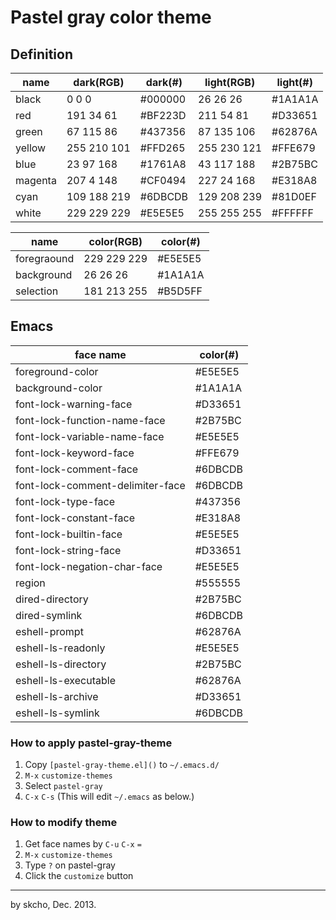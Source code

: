 Pastel gray color theme
=======================

## Definition

name    | dark(RGB)   | dark(#) | light(RGB)  | light(#)
--------|-------------|---------|-------------|---------
black   | 0 0 0       | #000000 | 26 26 26    | #1A1A1A
red     | 191 34 61   | #BF223D | 211 54 81   | #D33651
green   | 67 115 86   | #437356 | 87 135 106  | #62876A
yellow  | 255 210 101 | #FFD265 | 255 230 121 | #FFE679
blue    | 23 97 168   | #1761A8 | 43 117 188  | #2B75BC
magenta | 207 4 148   | #CF0494 | 227 24 168  | #E318A8
cyan    | 109 188 219 | #6DBCDB | 129 208 239 | #81D0EF
white   | 229 229 229 | #E5E5E5 | 255 255 255 | #FFFFFF

name        | color(RGB)  | color(#)
------------|-------------|---------
foregraound | 229 229 229 | #E5E5E5
background  | 26 26 26    | #1A1A1A
selection   | 181 213 255 | #B5D5FF

## Emacs

face name                        | color(#)
---------------------------------|---------
foreground-color                 | #E5E5E5
background-color                 | #1A1A1A
font-lock-warning-face           | #D33651
font-lock-function-name-face     | #2B75BC
font-lock-variable-name-face     | #E5E5E5
font-lock-keyword-face           | #FFE679
font-lock-comment-face           | #6DBCDB
font-lock-comment-delimiter-face | #6DBCDB
font-lock-type-face              | #437356
font-lock-constant-face          | #E318A8
font-lock-builtin-face           | #E5E5E5
font-lock-string-face            | #D33651
font-lock-negation-char-face     | #E5E5E5
region                           | #555555
dired-directory                  | #2B75BC
dired-symlink                    | #6DBCDB
eshell-prompt                    | #62876A
eshell-ls-readonly               | #E5E5E5
eshell-ls-directory              | #2B75BC
eshell-ls-executable             | #62876A
eshell-ls-archive                | #D33651
eshell-ls-symlink                | #6DBCDB

### How to apply pastel-gray-theme

1. Copy `[pastel-gray-theme.el]()` to `~/.emacs.d/`
2. `M-x` `customize-themes`
3. Select `pastel-gray`
4. `C-x` `C-s` (This will edit `~/.emacs` as below.)

### How to modify theme

1. Get face names by `C-u` `C-x` `=`
2. `M-x` `customize-themes`
3. Type `?` on pastel-gray
4. Click the `customize` button

*****

by skcho, Dec. 2013.
